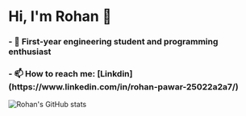 # Hi, I'm Rohan 👋

<h3>- 🔭 First-year engineering student and programming enthusiast</h3>
<h3>-  📫 How to reach me: [Linkdin](https://www.linkedin.com/in/rohan-pawar-25022a2a7/)</br></h3>

<!--
**Rohan13253/Rohan13253** is a ✨ _special_ ✨ repository because its `README.md` (this file) appears on your GitHub profile.

Here are some ideas to get you started:

- 🔭 First-year engineering student and programming enthusiast 
<!--- 👯 I’m looking to collaborate on ...
- 🤔 I’m looking for help with ...
- 💬 Ask me about ...
- 📫 How to reach me: ...
- 😄 Pronouns: ...
- ⚡ Fun fact: ...
![Rohan's GitHub stats](https://github-readme-stats.vercel.app/api?username=rohan13253&hide=contribs,prs)
-->
![Rohan's GitHub stats](https://github-readme-stats.vercel.app/api?username=rohan13253&show_icons=true&theme=radical)
